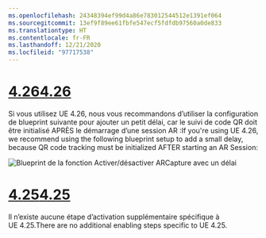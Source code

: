 ```yaml
---
ms.openlocfilehash: 24348394ef99d4a86e783012544512e1391ef064
ms.sourcegitcommit: 13ef9f89ee61fbfe547ecf5fdfdb97560a0de833
ms.translationtype: HT
ms.contentlocale: fr-FR
ms.lasthandoff: 12/21/2020
ms.locfileid: "97717538"
---
```

# <a name="426"></a>[<span data-ttu-id="445ff-101">4.26</span><span class="sxs-lookup"><span data-stu-id="445ff-101">4.26</span></span>](#tab/426)

<span data-ttu-id="445ff-102">Si vous utilisez UE 4.26, nous vous recommandons d’utiliser la configuration de blueprint suivante pour ajouter un petit délai, car le suivi de code QR doit être initialisé APRÈS le démarrage d’une session AR :</span><span class="sxs-lookup"><span data-stu-id="445ff-102">If you're using UE 4.26, we recommend using the following blueprint setup to add a small delay, because QR code tracking must be initialized AFTER starting an AR Session:</span></span>

![Blueprint de la fonction Activer/désactiver ARCapture avec un délai](../images/qr-codes-img-01.png)

# <a name="425"></a>[<span data-ttu-id="445ff-104">4.25</span><span class="sxs-lookup"><span data-stu-id="445ff-104">4.25</span></span>](#tab/425)

<span data-ttu-id="445ff-105">Il n’existe aucune étape d’activation supplémentaire spécifique à UE 4.25.</span><span class="sxs-lookup"><span data-stu-id="445ff-105">There are no additional enabling steps specific to UE 4.25.</span></span>


